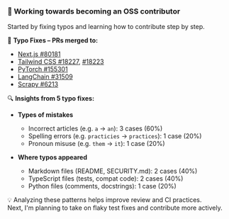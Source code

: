 ### 👋 Working towards becoming an OSS contributor  
Started by fixing typos and learning how to contribute step by step.

🔹 **Typo Fixes – PRs merged to:**  
- [Next.js #80181](https://github.com/vercel/next.js/pull/80181)  
- [Tailwind CSS #18227](https://github.com/tailwindlabs/tailwindcss/pull/18227), [#18223](https://github.com/tailwindlabs/tailwindcss/pull/18223)  
- [PyTorch #155301](https://github.com/pytorch/pytorch/pull/155301)  
- [LangChain #31509](https://github.com/langchain-ai/langchain/pull/31509)  
- [Scrapy #6213](https://github.com/scrapy/scrapy/pull/6213)

🔍 **Insights from 5 typo fixes:**  
- **Types of mistakes**  
  - Incorrect articles (e.g. `a` → `an`): 3 cases (60%)  
  - Spelling errors (e.g. `practicies` → `practices`): 1 case (20%)  
  - Pronoun misuse (e.g. `them` → `it`): 1 case (20%)

- **Where typos appeared**  
  - Markdown files (README, SECURITY.md): 2 cases (40%)  
  - TypeScript files (tests, compat code): 2 cases (40%)  
  - Python files (comments, docstrings): 1 case (20%)

💡 Analyzing these patterns helps improve review and CI practices.  
Next, I'm planning to take on flaky test fixes and contribute more actively.
